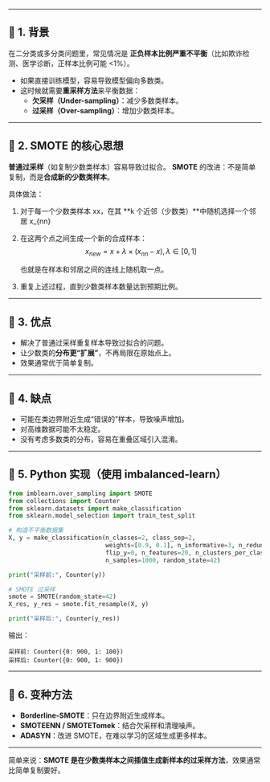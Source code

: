 ------

## 🔹 1. 背景

在二分类或多分类问题里，常见情况是 **正负样本比例严重不平衡**（比如欺诈检测、医学诊断，正样本比例可能 <1%）。

- 如果直接训练模型，容易导致模型偏向多数类。
- 这时候就需要**重采样方法**来平衡数据：
  - **欠采样（Under-sampling）**：减少多数类样本。
  - **过采样（Over-sampling）**：增加少数类样本。

------

## 🔹 2. SMOTE 的核心思想

**普通过采样**（如复制少数类样本）容易导致过拟合。
 **SMOTE** 的改进：不是简单复制，而是**合成新的少数类样本**。

具体做法：

1. 对于每一个少数类样本 xx，在其 **k 个近邻（少数类）**中随机选择一个邻居 x_{nn}

2. 在这两个点之间生成一个新的合成样本：
   $$
   x_{new}=x+λ×(x_{nn}−x),λ∈[0,1]
   $$
   

   也就是在样本和邻居之间的连线上随机取一点。

3. 重复上述过程，直到少数类样本数量达到预期比例。

------

## 🔹 3. 优点

- 解决了普通过采样重复样本导致过拟合的问题。
- 让少数类的**分布更“扩展”**，不再局限在原始点上。
- 效果通常优于简单复制。

------

## 🔹 4. 缺点

- 可能在类边界附近生成“错误的”样本，导致噪声增加。
- 对高维数据可能不太稳定。
- 没有考虑多数类的分布，容易在重叠区域引入混淆。

------

## 🔹 5. Python 实现（使用 imbalanced-learn）

```python
from imblearn.over_sampling import SMOTE
from collections import Counter
from sklearn.datasets import make_classification
from sklearn.model_selection import train_test_split

# 构造不平衡数据集
X, y = make_classification(n_classes=2, class_sep=2,
                           weights=[0.9, 0.1], n_informative=3, n_redundant=1,
                           flip_y=0, n_features=20, n_clusters_per_class=1,
                           n_samples=1000, random_state=42)

print("采样前:", Counter(y))

# SMOTE 过采样
smote = SMOTE(random_state=42)
X_res, y_res = smote.fit_resample(X, y)

print("采样后:", Counter(y_res))
```

输出：

```
采样前: Counter({0: 900, 1: 100})
采样后: Counter({0: 900, 1: 900})
```

------

## 🔹 6. 变种方法

- **Borderline-SMOTE**：只在边界附近生成样本。
- **SMOTEENN / SMOTETomek**：结合欠采样和清理噪声。
- **ADASYN**：改进 SMOTE，在难以学习的区域生成更多样本。

------

简单来说：**SMOTE 是在少数类样本之间插值生成新样本的过采样方法**，效果通常比简单复制要好。

